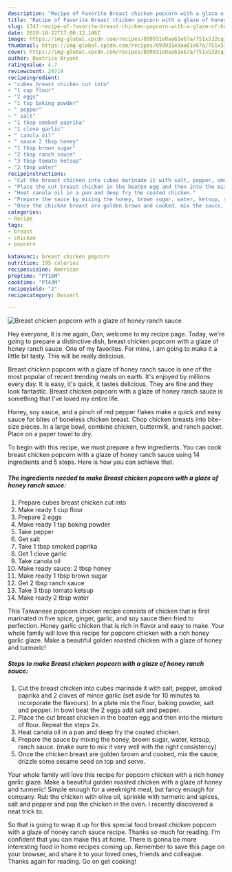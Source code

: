 ```yaml
---
description: "Recipe of Favorite Breast chicken popcorn with a glaze of honey ranch sauce"
title: "Recipe of Favorite Breast chicken popcorn with a glaze of honey ranch sauce"
slug: 1747-recipe-of-favorite-breast-chicken-popcorn-with-a-glaze-of-honey-ranch-sauce
date: 2020-10-22T17:00:12.146Z
image: https://img-global.cpcdn.com/recipes/899931e8aa61e67a/751x532cq70/breast-chicken-popcorn-with-a-glaze-of-honey-ranch-sauce-recipe-main-photo.jpg
thumbnail: https://img-global.cpcdn.com/recipes/899931e8aa61e67a/751x532cq70/breast-chicken-popcorn-with-a-glaze-of-honey-ranch-sauce-recipe-main-photo.jpg
cover: https://img-global.cpcdn.com/recipes/899931e8aa61e67a/751x532cq70/breast-chicken-popcorn-with-a-glaze-of-honey-ranch-sauce-recipe-main-photo.jpg
author: Beatrice Bryant
ratingvalue: 4.7
reviewcount: 24719
recipeingredient:
- "cubes breast chicken cut into"
- "1 cup flour"
- "2 eggs"
- "1 tsp baking powder"
- " pepper"
- " salt"
- "1 tbsp smoked paprika"
- "1 clove garlic"
- " canola oil"
- " sauce 2 tbsp honey"
- "1 tbsp brown sugar"
- "2 tbsp ranch sauce"
- "3 tbsp tomato ketsup"
- "2 tbsp water"
recipeinstructions:
- "Cut the breast chicken into cubes marinade it with salt, pepper, smoked paprika and 2 cloves of mince garlic (set aside for 10 minutes to incorporate the flavours). In a plate mix the flour, baking powder, salt and pepper. In bowl beat the 2 eggs add salt and pepper."
- "Place the cut breast chicken in the beaten egg and then into the mixture of flour. Repeat the steps 2x."
- "Heat canola oil in a pan and deep fry the coated chicken."
- "Prepare the sauce by mixing the honey, brown sugar, water, ketsup, ranch sauce. (make sure to mix it very well with the right consistency)"
- "Once the chicken breast are golden brown and cooked, mix the sauce, drizzle some sesame seed on top and serve."
categories:
- Recipe
tags:
- breast
- chicken
- popcorn

katakunci: breast chicken popcorn 
nutrition: 195 calories
recipecuisine: American
preptime: "PT16M"
cooktime: "PT43M"
recipeyield: "2"
recipecategory: Dessert

---
```



![Breast chicken popcorn with a glaze of honey ranch sauce](https://img-global.cpcdn.com/recipes/899931e8aa61e67a/751x532cq70/breast-chicken-popcorn-with-a-glaze-of-honey-ranch-sauce-recipe-main-photo.jpg)

Hey everyone, it is me again, Dan, welcome to my recipe page. Today, we're going to prepare a distinctive dish, breast chicken popcorn with a glaze of honey ranch sauce. One of my favorites. For mine, I am going to make it a little bit tasty. This will be really delicious.

Breast chicken popcorn with a glaze of honey ranch sauce is one of the most popular of recent trending meals on earth. It's enjoyed by millions every day. It is easy, it's quick, it tastes delicious. They are fine and they look fantastic. Breast chicken popcorn with a glaze of honey ranch sauce is something that I've loved my entire life.

Honey, soy sauce, and a pinch of red pepper flakes make a quick and easy sauce for bites of boneless chicken breast. Chop chicken breasts into bite-size pieces. In a large bowl, combine chicken, buttermilk, and ranch packet. Place on a paper towel to dry.


To begin with this recipe, we must prepare a few ingredients. You can cook breast chicken popcorn with a glaze of honey ranch sauce using 14 ingredients and 5 steps. Here is how you can achieve that.

<!--inarticleads1-->

##### The ingredients needed to make Breast chicken popcorn with a glaze of honey ranch sauce:

1. Prepare cubes breast chicken cut into
1. Make ready 1 cup flour
1. Prepare 2 eggs
1. Make ready 1 tsp baking powder
1. Take  pepper
1. Get  salt
1. Take 1 tbsp smoked paprika
1. Get 1 clove garlic
1. Take  canola oil
1. Make ready  sauce: 2 tbsp honey
1. Make ready 1 tbsp brown sugar
1. Get 2 tbsp ranch sauce
1. Take 3 tbsp tomato ketsup
1. Make ready 2 tbsp water


This Taiwanese popcorn chicken recipe consists of chicken that is first marinated in five spice, ginger, garlic, and soy sauce then fried to perfection. Honey garlic chicken that is rich in flavor and easy to make. Your whole family will love this recipe for popcorn chicken with a rich honey garlic glaze. Make a beautiful golden roasted chicken with a glaze of honey and turmeric! 

<!--inarticleads2-->

##### Steps to make Breast chicken popcorn with a glaze of honey ranch sauce:

1. Cut the breast chicken into cubes marinade it with salt, pepper, smoked paprika and 2 cloves of mince garlic (set aside for 10 minutes to incorporate the flavours). In a plate mix the flour, baking powder, salt and pepper. In bowl beat the 2 eggs add salt and pepper.
1. Place the cut breast chicken in the beaten egg and then into the mixture of flour. Repeat the steps 2x.
1. Heat canola oil in a pan and deep fry the coated chicken.
1. Prepare the sauce by mixing the honey, brown sugar, water, ketsup, ranch sauce. (make sure to mix it very well with the right consistency)
1. Once the chicken breast are golden brown and cooked, mix the sauce, drizzle some sesame seed on top and serve.


Your whole family will love this recipe for popcorn chicken with a rich honey garlic glaze. Make a beautiful golden roasted chicken with a glaze of honey and turmeric! Simple enough for a weeknight meal, but fancy enough for company. Rub the chicken with olive oil, sprinkle with turmeric and spices, salt and pepper and pop the chicken in the oven. I recently discovered a neat trick to. 

So that is going to wrap it up for this special food breast chicken popcorn with a glaze of honey ranch sauce recipe. Thanks so much for reading. I'm confident that you can make this at home. There is gonna be more interesting food in home recipes coming up. Remember to save this page on your browser, and share it to your loved ones, friends and colleague. Thanks again for reading. Go on get cooking!
